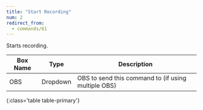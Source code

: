```yaml
---
title: "Start Recording"
num: 2
redirect_from:
  - commands/61
---
```


Starts recording.

| Box Name | Type | Description | 
|-------|--------|--------
|OBS|Dropdown|OBS to send this command to (if using multiple OBS)|
{:class='table table-primary'}










